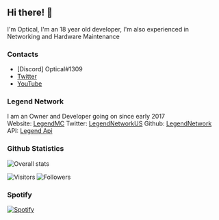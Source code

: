 ## Hi there! 👋
I'm Optical, I'm an 18 year old developer, I'm also experienced in Networking and Hardware Maintenance

### Contacts
- [Discord] Optical#1309
- [Twitter](https://twitter.com/opticalpvpx)
- [YouTube](https://www.youtube.com/channel/UCH4Tj7S26r43FotOCY-L3fA)

### Legend Network
I am an Owner and Developer going on since early 2017 \
Website: [LegendMC](https://www.legendmc.us/)
Twitter: [LegendNetworkUS](https://twitter.com/legendnetworkUS)
Github: [LegendNetwork](https://github.com/LegendNetwork)
API: [Legend Api](https://api.legendmc.us/)


### Github Statistics
![Overall stats](https://github-readme-stats.vercel.app/api?username=opticalPvPX&theme=darcula&show_icons=true&count_private=true)

![Visitors](https://visitor-badge.laobi.icu/badge?page_id=opticalPvPX.opticalPvPX)
![Followers](https://img.shields.io/github/followers/opticalPvPX?label=Followers&style=social)

### Spotify

[![Spotify](https://spotify-drmg65jrz.vercel.app/api/spotify)](https://open.spotify.com/user/lint74q8j4m2mq36z3wyt2obt)
